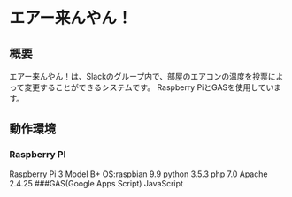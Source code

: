 # エアー来んやん！
## 概要
エアー来んやん！は、Slackのグループ内で、部屋のエアコンの温度を投票によって変更することができるシステムです。
Raspberry PiとGASを使用しています。
## 動作環境
### Raspberry PI
Raspberry Pi 3 Model B+
OS:raspbian 9.9
python 3.5.3
php 7.0
Apache 2.4.25
###GAS(Google Apps Script)
JavaScript
